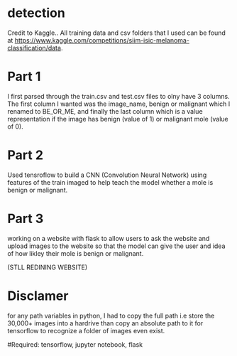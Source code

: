 
# detection
Credit to Kaggle.. All training data and csv folders that I used can be found at https://www.kaggle.com/competitions/siim-isic-melanoma-classification/data.
# Part 1
 I first parsed through the train.csv and test.csv files to olny have 3 columns. The first column I wanted was the image_name, benign or malignant which I renamed to BE_OR_ME, and finally the last column which is a value representation if the image has benign (value of 1) or malignant mole (value of 0).
# Part 2
Used tensroflow to build a CNN (Convolution Neural Network) using features of the train imaged to help teach the model whether a mole is benign or malignant. 

# Part 3
working on a website with flask to allow users to ask the website and upload images to the website so that the model can give the user and idea of how likley their mole is benign or malignant.

(STLL REDINING WEBSITE)

# Disclamer
for any path variables in python, I had to copy the full path i.e store the 30,000+ images into a hardrive than copy an absolute path to it for tensorflow to recognize a folder of images even exist. 

#Required: tensorflow, jupyter notebook, flask 


